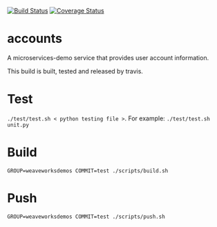 [![Build Status](https://travis-ci.org/microservices-demo/accounts.svg?branch=master)](https://travis-ci.org/microservices-demo/accounts) [![Coverage Status](https://coveralls.io/repos/github/microservices-demo/accounts/badge.svg?branch=build%2Fcoveralls)](https://coveralls.io/github/microservices-demo/accounts?branch=build%2Fcoveralls)
# accounts
A microservices-demo service that provides user account information.

This build is built, tested and released by travis.

# Test
`./test/test.sh < python testing file >`. For example: `./test/test.sh unit.py`

# Build
`GROUP=weaveworksdemos COMMIT=test ./scripts/build.sh`

# Push
`GROUP=weaveworksdemos COMMIT=test ./scripts/push.sh`
